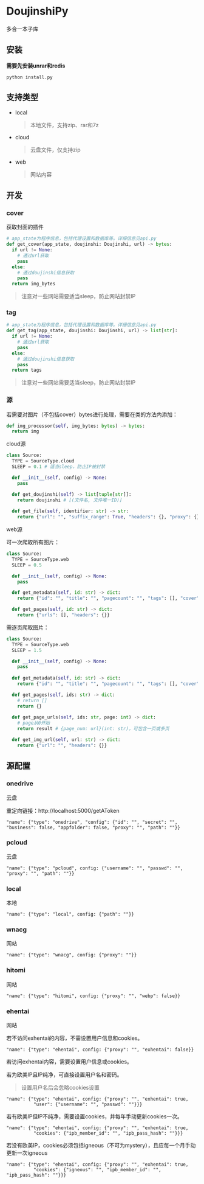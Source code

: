 # DoujinshiPy

多合一本子库

## 安装

**需要先安装unrar和redis**

```shell
python install.py
```

## 支持类型

* local
  >本地文件，支持zip、rar和7z
* cloud
  >云盘文件，仅支持zip
* web
  >网站内容

## 开发

### cover

获取封面的插件

```python
# app_state为程序信息，包括代理设置和数据库等。详细信息见api.py
def get_cover(app_state, doujinshi: Doujinshi, url) -> bytes:
  if url != None:
    # 通过url获取
    pass
  else:
    # 通过doujinshi信息获取
    pass
  return img_bytes
```
>注意对一些网站需要适当sleep，防止网站封禁IP
>

### tag

```python
# app_state为程序信息，包括代理设置和数据库等。详细信息见api.py
def get_tag(app_state, doujinshi: Doujinshi, url) -> list[str]:
  if url != None:
    # 通过url获取
    pass
  else:
    # 通过doujinshi信息获取
    pass
  return tags
```
>注意对一些网站需要适当sleep，防止网站封禁IP

### 源

若需要对图片（不包括cover）bytes进行处理，需要在类的方法内添加：

```python
def img_processor(self, img_bytes: bytes) -> bytes:
  return img
```

cloud源

```python
class Source:
  TYPE = SourceType.cloud
  SLEEP = 0.1 # 适当sleep，防止IP被封禁

  def __init__(self, config) -> None:
    pass

  def get_doujinshi(self) -> list[tuple[str]]:
    return doujinshi # [(文件名, 文件唯一ID)]
    
  def get_file(self, identifier: str) -> str:
    return {"url": "", "suffix_range": True, "headers": {}, "proxy": {}}
```

web源

可一次爬取所有图片：

```python
class Source:
  TYPE = SourceType.web
  SLEEP = 0.5

  def __init__(self, config) -> None:
    pass

  def get_metadata(self, id: str) -> dict:
    return {"id": "", "title": "", "pagecount": "", "tags": [], "cover": {"url": "", "headers": {}}}

  def get_pages(self, id: str) -> dict:
    return {"urls": [], "headers": {}}
```

需逐页爬取图片：

```python
class Source:
  TYPE = SourceType.web
  SLEEP = 1.5

  def __init__(self, config) -> None:
    pass
            
  def get_metadata(self, id: str) -> dict:
    return {"id": "", "title": "", "pagecount": "", "tags": [], "cover": {"url": "", "headers": {}}}

  def get_pages(self, ids: str) -> dict:
    # return []
    return {}
    
  def get_page_urls(self, ids: str, page: int) -> dict:
    # page从0开始
    return result # {page_num: url}(int: str)，可包含一页或多页

  def get_img_url(self, url: str) -> dict:
    return {"url": "", "headers": {}}
```

## 源配置

### onedrive

云盘

重定向链接：http://localhost:5000/getAToken

```
"name": {"type": "onedrive", "config": {"id": "", "secret": "", "business": false, "appfolder": false, "proxy": "", "path": ""}}
```

### pcloud

云盘

```
"name": {"type": "pcloud", config: {"username": "", "passwd": "", "proxy": "", "path": ""}}
```

### local

本地

```
"name": {"type": "local", config: {"path": ""}}
```

### wnacg

网站

```
"name": {"type": "wnacg", config: {"proxy": ""}}
```

### hitomi

网站

```
"name": {"type": "hitomi", config: {"proxy": "", "webp": false}}
```

### ehentai

网站

若不访问exhentai的内容，不需设置用户信息和cookies。

```
"name": {"type": "ehentai", config: {"proxy": "", "exhentai": false}}
```

若访问exhentai内容，需要设置用户信息或cookies。

若为欧美IP且IP纯净，可直接设置用户名和密码。
>设置用户名后会忽略cookies设置

```
"name": {"type": "ehentai", config: {"proxy": "", "exhentai": true,
          "user": {"username": "", "passwd": ""}}}
```

若有欧美IP但IP不纯净，需要设置cookies，并每年手动更新cookies一次。

```
"name": {"type": "ehentai", config: {"proxy": "", "exhentai": true,
          "cookies": {"ipb_member_id": "", "ipb_pass_hash": ""}}}
```

若没有欧美IP，cookies必须包括igneous（不可为mystery），且应每一个月手动更新一次igneous

```
"name": {"type": "ehentai", config: {"proxy": "", "exhentai": true,
          "cookies": {"igneous": "", "ipb_member_id": "", "ipb_pass_hash": ""}}}
```
